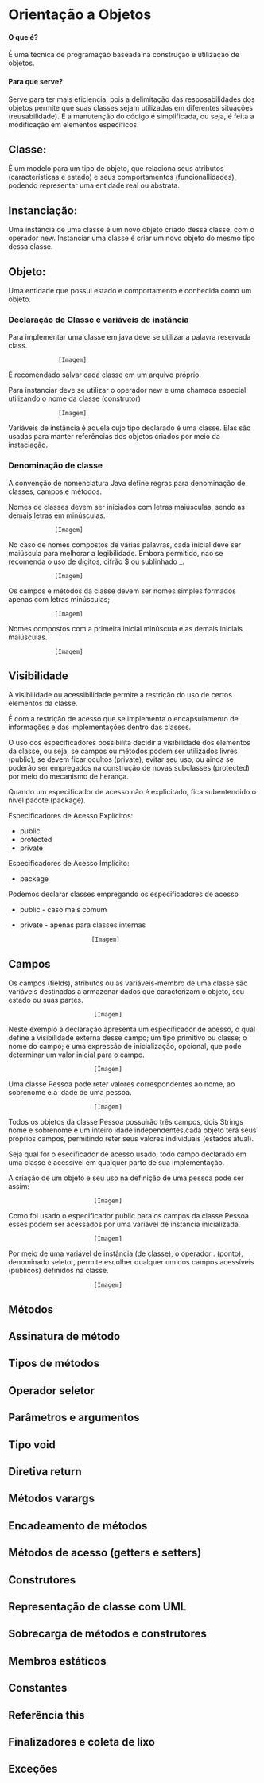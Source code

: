 # Orientação a Objetos

#### O que é?

É uma técnica de programação baseada na construção e utilização de objetos.


#### Para que serve?

Serve para ter mais eficiencia, pois a delimitação das resposabilidades dos objetos permite que suas classes sejam utilizadas em diferentes situações (reusabilidade).
E a manutenção do código é simplificada, ou seja, é feita a modificação em elementos específicos.




## Classe: 

É um modelo para um tipo de objeto, que relaciona seus atributos (características e estado) e seus comportamentos (funcionallidades), podendo representar uma entidade real ou abstrata.

## Instanciação:

Uma instância de uma classe é um novo objeto criado dessa classe, com o operador new. Instanciar uma classe é criar um novo objeto do mesmo tipo dessa classe. 

## Objeto:

Uma entidade que possui estado e comportamento é conhecida como um objeto.




### Declaração de Classe e variáveis de instância

Para implementar uma classe em java deve se utilizar a palavra reservada class.

                  [Imagem]

É recomendado salvar cada classe em um arquivo próprio.

Para instanciar deve se utilizar o operador new e uma chamada especial utilizando o nome da classe (construtor)

                  [Imagem]

Variáveis  de instância é aquela cujo tipo declarado é uma classe. Elas são usadas para manter referências dos objetos criados por meio da instaciação.

### Denominação de classe

A convenção de nomenclatura Java define regras para denominação de classes, campos e métodos.

Nomes de classes devem ser iniciados com letras maiúsculas, sendo as demais letras em minúsculas.

                 [Imagem]

No caso de nomes compostos de várias palavras, cada inicial deve ser maiúscula para melhorar a legibilidade.
Embora permitido, nao se recomenda o uso de dígitos, cifrão $ ou sublinhado _.

                 [Imagem]

Os campos e métodos da classe devem ser nomes simples formados apenas com letras minúsculas;

                 [Imagem]

Nomes compostos com a primeira inicial minúscula e as demais iniciais maiúsculas.

                 [Imagem]

## Visibilidade

A visibilidade ou acessibilidade permite a restrição do uso de certos elementos da classe.

É com a restrição de acesso que se implementa o encapsulamento de informações e das implementações dentro das classes.

O uso dos especificadores possibilita decidir a visibilidade dos elementos da classe, ou seja, se campos ou métodos podem ser utilizados livres (public);
se devem ficar ocultos (private), evitar seu uso; ou ainda se poderão ser empregados na construção de novas subclasses (protected) por meio do mecanismo de herança.

Quando um especificador de acesso não é explicitado, fica subentendido o nível pacote (package).

Especificadores de Acesso Explícitos: 

  * public
  * protected
  * private

Especificadores de Acesso Implícito:

  * package


Podemos declarar classes empregando os especificadores de acesso

  * public - caso mais comum
  * private - apenas para classes internas

                            [Imagem]
                            

## Campos

Os campos (fields), atributos ou as variáveis-membro de uma classe são variáveis destinadas a armazenar dados que caracterizam o objeto, seu estado ou suas partes.

                            [Imagem]    

Neste exemplo a declaração apresenta um especificador de acesso, o qual define a visibilidade externa desse campo; um tipo primitivo ou classe; o nome do campo;
e uma expressão de inicialização, opcional, que pode determinar um valor inicial para o campo.

                            [Imagem]
                            
Uma classe Pessoa pode reter valores correspondentes ao nome, ao sobrenome e a idade de uma pessoa.

                            [Imagem]

Todos os objetos da classe Pessoa possuirão três campos, dois Strings nome e sobrenome e um inteiro idade independentes,cada objeto terá seus próprios campos, permitindo reter seus valores individuais (estados atual). 

Seja qual for o esecificador de acesso usado, todo campo declarado em uma classe é acessível em qualquer parte de sua implementação.

A criação de um objeto e seu uso na definição de uma pessoa pode ser assim:

                            [Imagem]

Como foi usado o especificador public para os campos da classe Pessoa esses podem ser acessados por uma variável de instância inicializada.

                            [Imagem]

Por meio de uma variável de instância (de classe), o operador . (ponto), denominado seletor, permite escolher qualquer um dos campos acessíveis (públicos)
definidos na classe.

                            [Imagem]

## Métodos

## Assinatura de método

## Tipos de métodos

## Operador seletor

## Parâmetros e argumentos

## Tipo void

## Diretiva return

## Métodos varargs

## Encadeamento de métodos

## Métodos de acesso (getters e setters)

## Construtores

## Representação de classe com UML

## Sobrecarga de métodos e construtores

## Membros estáticos

## Constantes

## Referência this

## Finalizadores e coleta de lixo

## Exceções

